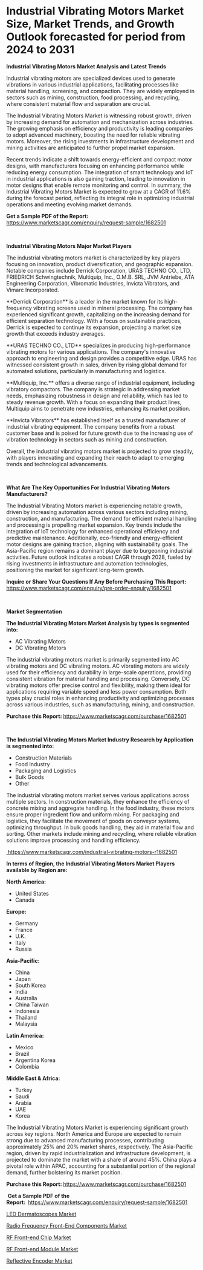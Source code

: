 <p><h1>Industrial Vibrating Motors Market Size, Market Trends, and Growth Outlook forecasted for period from 2024 to 2031</h1></p><p><strong>Industrial Vibrating Motors Market Analysis and Latest Trends</strong></p>
<p><p>Industrial vibrating motors are specialized devices used to generate vibrations in various industrial applications, facilitating processes like material handling, screening, and compaction. They are widely employed in sectors such as mining, construction, food processing, and recycling, where consistent material flow and separation are crucial.</p><p>The Industrial Vibrating Motors Market is witnessing robust growth, driven by increasing demand for automation and mechanization across industries. The growing emphasis on efficiency and productivity is leading companies to adopt advanced machinery, boosting the need for reliable vibrating motors. Moreover, the rising investments in infrastructure development and mining activities are anticipated to further propel market expansion.</p><p>Recent trends indicate a shift towards energy-efficient and compact motor designs, with manufacturers focusing on enhancing performance while reducing energy consumption. The integration of smart technology and IoT in industrial applications is also gaining traction, leading to innovation in motor designs that enable remote monitoring and control. In summary, the Industrial Vibrating Motors Market is expected to grow at a CAGR of 11.6% during the forecast period, reflecting its integral role in optimizing industrial operations and meeting evolving market demands.</p></p>
<p><strong>Get a Sample PDF of the Report:&nbsp;</strong> <a href="https://www.marketscagr.com/enquiry/request-sample/1682501?utm_campaign=1436&utm_medium=2&utm_source=Github&utm_content=ia&utm_term=15102024&utm_id=industrial-vibrating-motors">https://www.marketscagr.com/enquiry/request-sample/1682501</a></p>
<p>&nbsp;</p>
<p><strong>Industrial Vibrating Motors Major Market Players</strong></p>
<p><p>The industrial vibrating motors market is characterized by key players focusing on innovation, product diversification, and geographic expansion. Notable companies include Derrick Corporation, URAS TECHNO CO., LTD, FRIEDRICH Schwingtechnik, Multiquip, Inc., O.M.B. SRL, JVM Antriebe, ATA Engineering Corporation, Vibromatic Industries, Invicta Vibrators, and Vimarc Incorporated.</p><p>**Derrick Corporation** is a leader in the market known for its high-frequency vibrating screens used in mineral processing. The company has experienced significant growth, capitalizing on the increasing demand for efficient separation technology. With a focus on sustainable practices, Derrick is expected to continue its expansion, projecting a market size growth that exceeds industry averages.</p><p>**URAS TECHNO CO., LTD** specializes in producing high-performance vibrating motors for various applications. The company's innovative approach to engineering and design provides a competitive edge. URAS has witnessed consistent growth in sales, driven by rising global demand for automated solutions, particularly in manufacturing and logistics.</p><p>**Multiquip, Inc.** offers a diverse range of industrial equipment, including vibratory compactors. The company is strategic in addressing market needs, emphasizing robustness in design and reliability, which has led to steady revenue growth. With a focus on expanding their product lines, Multiquip aims to penetrate new industries, enhancing its market position.</p><p>**Invicta Vibrators** has established itself as a trusted manufacturer of industrial vibrating equipment. The company benefits from a robust customer base and is poised for future growth due to the increasing use of vibration technology in sectors such as mining and construction.</p><p>Overall, the industrial vibrating motors market is projected to grow steadily, with players innovating and expanding their reach to adapt to emerging trends and technological advancements.</p></p>
<p>&nbsp;</p>
<p><strong>What Are The Key Opportunities For Industrial Vibrating Motors Manufacturers?</strong></p>
<p><p>The Industrial Vibrating Motors market is experiencing notable growth, driven by increasing automation across various sectors including mining, construction, and manufacturing. The demand for efficient material handling and processing is propelling market expansion. Key trends include the integration of IoT technology for enhanced operational efficiency and predictive maintenance. Additionally, eco-friendly and energy-efficient motor designs are gaining traction, aligning with sustainability goals. The Asia-Pacific region remains a dominant player due to burgeoning industrial activities. Future outlook indicates a robust CAGR through 2028, fueled by rising investments in infrastructure and automation technologies, positioning the market for significant long-term growth.</p></p>
<p><strong>Inquire or Share Your Questions If Any Before Purchasing This Report:</strong> <a href="https://www.marketscagr.com/enquiry/pre-order-enquiry/1682501?utm_campaign=1436&utm_medium=2&utm_source=Github&utm_content=ia&utm_term=15102024&utm_id=industrial-vibrating-motors">https://www.marketscagr.com/enquiry/pre-order-enquiry/1682501</a></p>
<p>&nbsp;</p>
<p><strong>Market Segmentation</strong></p>
<p><strong>The Industrial Vibrating Motors Market Analysis by types is segmented into:</strong></p>
<p><ul><li>AC Vibrating Motors</li><li>DC Vibrating Motors</li></ul></p>
<p><p>The industrial vibrating motors market is primarily segmented into AC vibrating motors and DC vibrating motors. AC vibrating motors are widely used for their efficiency and durability in large-scale operations, providing consistent vibration for material handling and processing. Conversely, DC vibrating motors offer precise control and flexibility, making them ideal for applications requiring variable speed and less power consumption. Both types play crucial roles in enhancing productivity and optimizing processes across various industries, such as manufacturing, mining, and construction.</p></p>
<p><strong>Purchase this Report:&nbsp;</strong><a href="https://www.marketscagr.com/purchase/1682501?utm_campaign=1436&utm_medium=2&utm_source=Github&utm_content=ia&utm_term=15102024&utm_id=industrial-vibrating-motors">https://www.marketscagr.com/purchase/1682501</a></p>
<p>&nbsp;</p>
<p><strong>The Industrial Vibrating Motors Market Industry Research by Application is segmented into:</strong></p>
<p><ul><li>Construction Materials</li><li>Food Industry</li><li>Packaging and Logistics</li><li>Bulk Goods</li><li>Other</li></ul></p>
<p><p>The industrial vibrating motors market serves various applications across multiple sectors. In construction materials, they enhance the efficiency of concrete mixing and aggregate handling. In the food industry, these motors ensure proper ingredient flow and uniform mixing. For packaging and logistics, they facilitate the movement of goods on conveyor systems, optimizing throughput. In bulk goods handling, they aid in material flow and sorting. Other markets include mining and recycling, where reliable vibration solutions improve processing and handling efficiency.</p></p>
<p><a href="https://www.marketscagr.com/industrial-vibrating-motors-r1682501?utm_campaign=1436&utm_medium=2&utm_source=Github&utm_content=ia&utm_term=15102024&utm_id=industrial-vibrating-motors">&nbsp;https://www.marketscagr.com/industrial-vibrating-motors-r1682501</a></p>
<p><strong>In terms of Region, the Industrial Vibrating Motors Market Players available by Region are:</strong></p>
<p>
    <p> <strong> North America: </strong>
        <ul>
            <li>United States</li>
            <li>Canada</li>
        </ul>
        </p> 
    <p> <strong> Europe: </strong>
        <ul>
            <li>Germany</li>
            <li>France</li>
            <li>U.K.</li>
            <li>Italy</li>
            <li>Russia</li>
        </ul>
        </p> 
    <p> <strong> Asia-Pacific: </strong>
        <ul>
            <li>China</li>
            <li>Japan</li>
            <li>South Korea</li>
            <li>India</li>
            <li>Australia</li>
            <li>China Taiwan</li>
            <li>Indonesia</li>
            <li>Thailand</li>
            <li>Malaysia</li>
        </ul>
        </p> 
    <p> <strong> Latin America: </strong>
        <ul>
            <li>Mexico</li>
            <li>Brazil</li>
            <li>Argentina Korea</li>
            <li>Colombia</li>
        </ul>
        </p> 
    <p> <strong> Middle East & Africa: </strong>
        <ul>
            <li>Turkey</li>
            <li>Saudi</li>
            <li>Arabia</li>
            <li>UAE</li>
            <li>Korea</li>
        </ul>
    </p>
    </p>
<p><p>The Industrial Vibrating Motors Market is experiencing significant growth across key regions. North America and Europe are expected to remain strong due to advanced manufacturing processes, contributing approximately 25% and 20% market shares, respectively. The Asia-Pacific region, driven by rapid industrialization and infrastructure development, is projected to dominate the market with a share of around 45%. China plays a pivotal role within APAC, accounting for a substantial portion of the regional demand, further bolstering its market position.</p></p>
<p><strong>Purchase this Report: </strong><a href="https://www.marketscagr.com/purchase/1682501?utm_campaign=1436&utm_medium=2&utm_source=Github&utm_content=ia&utm_term=15102024&utm_id=industrial-vibrating-motors">https://www.marketscagr.com/purchase/1682501</a></p>
<p>&nbsp;<strong>Get a Sample PDF of the Report:&nbsp;&nbsp;</strong><a href="https://www.marketscagr.com/enquiry/request-sample/1682501?utm_campaign=1436&utm_medium=2&utm_source=Github&utm_content=ia&utm_term=15102024&utm_id=industrial-vibrating-motors">https://www.marketscagr.com/enquiry/request-sample/1682501</a></p>
<p><strong></strong></p>
<p><p><a href="https://github.com/ChiragRP21/Market-Research-Report-List-6/blob/main/led-dermatoscopes-market.md?utm_campaign=1436&utm_medium=2&utm_source=Github&utm_content=ia&utm_term=15102024&utm_id=industrial-vibrating-motors">LED Dermatoscopes Market</a></p><p><a href="https://www.linkedin.com/pulse/insights-radio-frequency-front-end-components-industry-market-gwtte?trk=public_post_embed_feed-article-content&utm_campaign=1436&utm_medium=2&utm_source=Github&utm_content=ia&utm_term=15102024&utm_id=industrial-vibrating-motors">Radio Frequency Front-End Components Market</a></p><p><a href="https://www.linkedin.com/pulse/rf-front-end-chip-market-indicators-size-regional-breakdown-i1sce?trk=public_post_embed_feed-article-content&utm_campaign=1436&utm_medium=2&utm_source=Github&utm_content=ia&utm_term=15102024&utm_id=industrial-vibrating-motors">RF Front-end Chip Market</a></p><p><a href="https://www.linkedin.com/pulse/rf-front-end-module-market-velocity-96-cagr-trajectory-2024-2031-cj2pe?trk=public_post_embed_feed-article-content&utm_campaign=1436&utm_medium=2&utm_source=Github&utm_content=ia&utm_term=15102024&utm_id=industrial-vibrating-motors">RF Front-end Module Market</a></p><p><a href="https://www.linkedin.com/pulse/deep-dive-reflective-encoder-market-itstrends-segmentation-bdnbe?trk=public_post_embed_feed-article-content&utm_campaign=1436&utm_medium=2&utm_source=Github&utm_content=ia&utm_term=15102024&utm_id=industrial-vibrating-motors">Reflective Encoder Market</a></p></p>